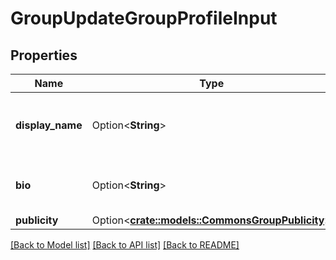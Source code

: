 # GroupUpdateGroupProfileInput

## Properties

Name | Type | Description | Notes
------------ | ------------- | ------------- | -------------
**display_name** | Option<**String**> | Represent a resource's readable display name. | [optional]
**bio** | Option<**String**> | Detailed information about a profile. | [optional]
**publicity** | Option<[**crate::models::CommonsGroupPublicity**](CommonsGroupPublicity.md)> |  | [optional]

[[Back to Model list]](../README.md#documentation-for-models) [[Back to API list]](../README.md#documentation-for-api-endpoints) [[Back to README]](../README.md)


